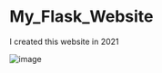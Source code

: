 # My_Flask_Website
I created this website in 2021

![image](https://user-images.githubusercontent.com/93161576/178408960-81128e6b-4284-4e8c-9b66-e5b2e7d50351.png)
